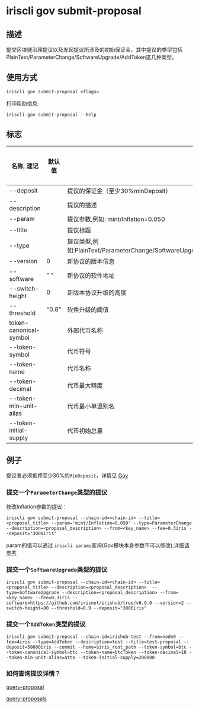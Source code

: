 # iriscli gov submit-proposal

## 描述

提交区块链治理提议以及发起提议所涉及的初始保证金，其中提议的类型包括PlainText/ParameterChange/SoftwareUpgrade/AddToken这几种类型。

## 使用方式

```
iriscli gov submit-proposal <flags>
```
打印帮助信息:

```
iriscli gov submit-proposal --help
```
## 标志

| 名称, 速记        | 默认值                      | 描述                                                                                                                                                 | 是否必须  |
| ---------------- | -------------------------- | ---------------------------------------------------------------------------------------------------------------------------------------------------- | -------- |
| --deposit        |                            | 提议的保证金（至少30%minDeposit）                                                                                                                         |          |
| --description    |                            | 提议的描述                                                                                                           | Yes      |
| --param          |                            | 提议参数,例如: mint/Inflation=0.050                                                                                |          |
| --title          |                            | 提议标题                                                                                                                           | Yes      |
| --type           |                            | 提议类型,例如:PlainText/ParameterChange/SoftwareUpgrade/SoftwareHalt/CommunityTaxUsage/AddToken                                                                  | Yes      |
| --version           |            0                | 新协议的版本信息                                                                           |       |
| --software           |           " "                 |  新协议的软件地址                                                                       |       |
| --switch-height           |       0                     |  新版本协议升级的高度                                                     |       |
| --threshold        | "0.8"   |  软件升级的阈值                                              |               |
| token-canonical-symbol   |        | 外部代币名称                                                 | |
| --token-symbol |  | 代币符号 | |
| --token-name |  | 代币名称 | |
| --token-decimal |  | 代币最大精度 | |
| --token-min-unit-alias |  | 代币最小单温别名 | |
| --token-initial-supply |  | 代币初始总量 | |

## 例子

提议者必须抵押至少30%的`MinDeposit`，详情见 [Gov](../../features/governance.md)

### 提交一个`ParameterChange`类型的提议

修改Inflation参数的提议：

```shell
iriscli gov submit-proposal --chain-id=<chain-id> --title=<proposal_title> --param='mint/Inflation=0.050' --type=ParameterChange --description=<proposal_description> --from=<key_name> --fee=0.3iris --deposit="3000iris" 
```

param的值可以通过 `iriscli params`查询(Gov模块本身参数不可以修改),详细[请参考](../params/README.md)

### 提交一个`SoftwareUpgrade`类型的提议

```shell
iriscli gov submit-proposal --chain-id=<chain-id> --title=<proposal_title> --description=<proposal_description>  --type=SoftwareUpgrade --description=<proposal_description> --from=<key_name> --fee=0.3iris --software=https://github.com/irisnet/irishub/tree/v0.9.0 --version=2 --switch-height=80 --threshold=0.9 --deposit="3000iris" 
```

### 提交一个`AddToken`类型的提议

```shell
iriscli gov submit-proposal --chain-id=irishub-test --from=node0 --fee=4iris --type=AddToken --description=test --title=test-proposal --deposit=50000iris --commit --home=$iris_root_path --token-symbol=btc --token-canonical-symbol=btc --token-name=btcToken --token-decimal=18 --token-min-unit-alias=atto --token-initial-supply=200000
```

###  如何查询提议详情？

[query-proposal](query-proposal.md)

[query-proposals](query-proposals.md)
